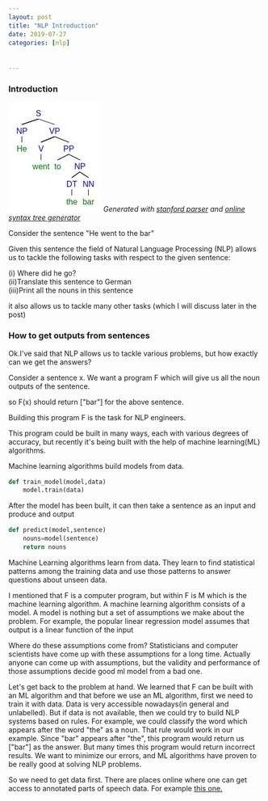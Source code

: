 ```yaml
---
layout: post
title: "NLP Introduction"
date: 2019-07-27
categories: [nlp]


---
```

### Introduction


![parse_tree](https://raw.githubusercontent.com/Aphaniteja/aphaniteja.github.io/master/static/img/parse_tree_27Jul1.jpg)
*Generated  with [stanford parser](http://nlp.stanford.edu:8080/parser/)  and [online syntax tree generator](http://mshang.ca/syntree/)*


Consider the sentence  "He went to the bar"

Given this sentence the field of Natural Language Processing (NLP) allows us to tackle the following tasks with respect to the given sentence:

(i) Where did he go?  
(ii)Translate this sentence to German  
(iii)Print all the nouns in this sentence  

it also allows us to tackle many other tasks (which I will discuss later in the post) 


### How to get outputs from sentences

Ok.I've said that NLP allows us to tackle various problems, but how exactly can we get the answers?

Consider a sentence x. We want a program F which will give us all the noun outputs of the sentence. 

so F(x) should return ["bar"] for the above sentence.

Building this program F is the task for NLP engineers. 


This program could be built in many ways, each with various degrees of accuracy, but recently it's being built with the help of machine learning(ML) algorithms. 

Machine learning algorithms build models from data.

```python
def train_model(model,data)
    model.train(data)
```
After the model has been built, it can then take a sentence as an input and produce and output
      
```python
def predict(model,sentence)
    nouns=model(sentence)
    return nouns
```

Machine Learning algorithms learn from data. They learn to find statistical patterns among the training data and use those patterns to answer questions about unseen data. 

I mentioned that F is a computer program, but within F is M which is the machine learning algorithm.
A machine learning algorithm consists of a model.  A model is nothing but a set of assumptions we make about the problem. For example, the popular linear regression model assumes that output is a linear function of the input

Where do these assumptions come from?
Statisticians and computer scientists have come up with these assumptions for a long time. Actually anyone can come up with assumptions, but the validity and performance of those assumptions decide good ml model from a bad one.

Let's get back to the problem at hand. We learned that F can be built with an ML algorithm and that before we use an ML algorithm, first we need to train it with data. Data is very accessible nowadays(in general and unlabelled). But if data is not available, then we could try to build NLP systems based on rules. For example, we could classify the word which appears after the word "the" as a noun. That rule would work in our example. Since "bar" appears after "the", this program would return
us ["bar"] as the answer. But many times this program would return incorrect results. We want to minimize our errors, and ML algorithms have proven to be really good at solving NLP problems.

So we need to get data first. There are places online where one can get access to annotated parts of speech data. For example [this one.](http://nlpprogress.com/english/part-of-speech_tagging.html) 
